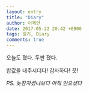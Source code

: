 ```yaml
---
layout: entry
title: "Diary"
author: 이제언
date: 2017-05-22 20:42 +0900
tags: 일기, Diary
comments: true
---
```


오늘도 졌다.
두판 졌다.

밥값을 내주시더다!
감사하다!
끗!

*PS. 늦잠자셨나보다 아직 안오셨다*
